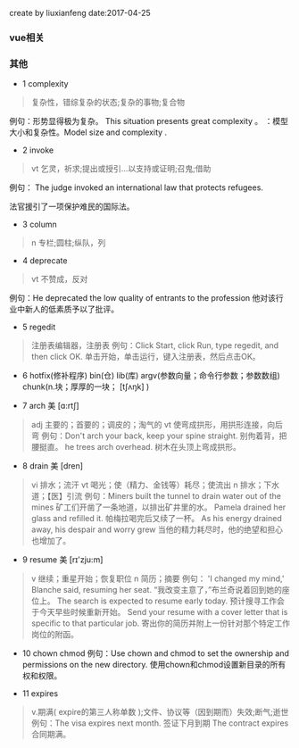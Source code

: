 create by liuxianfeng date:2017-04-25

### vue相关


### 其他

- 1 complexity
> 复杂性，错综复杂的状态;复杂的事物;复合物

例句：形势显得极为复杂。 This situation presents great complexity 。
：模型大小和复杂性。Model size and complexity .

- 2 invoke
> vt 乞灵，祈求;提出或授引…以支持或证明;召鬼;借助

例句：
The judge invoked an international law that protects refugees. 

法官援引了一项保护难民的国际法。
- 3 column
> n 专栏;圆柱;纵队，列

- 4 deprecate 
>vt 不赞成，反对

例句：He deprecated the low quality of entrants to the profession 
他对该行业中新人的低素质予以了批评。

- 5 regedit
>注册表编辑器，注册表
例句：Click Start, click Run, type regedit, and then click OK. 
单击开始，单击运行，键入注册表，然后点击OK。

- 6 hotfix(修补程序) bin(仓) lib(库) argv(参数向量；命令行参数；参数数组) chunk(n.块；厚厚的一块； [tʃʌŋk] )

- 7 arch  美 [ɑ:rtʃ]
>adj 主要的；首要的；调皮的；淘气的
>vt 使弯成拱形，用拱形连接，向后弯
例句：Don't arch your back, keep your spine straight. 
别佝着背，把腰挺直。
he trees arch overhead. 
树木在头顶上弯成拱形。

- 8 drain  美 [dren] 
>vi 排水；流汗
>vt 喝光；使（精力、金钱等）耗尽；使流出
>n 排水；下水道；【医】引流
例句：Miners built the tunnel to drain water out of the mines 
矿工们开凿了一条地道，以排出矿井里的水。
Pamela drained her glass and refilled it. 
帕梅拉喝完后又续了一杯。
As his energy drained away, his despair and worry grew 
当他的精力耗尽时，他的绝望和担心也增加了。

- 9 resume 美 [rɪ'zju:m] 
>v 继续；重星开始；恢复职位
>n 简历；摘要
例句：
'I changed my mind,' Blanche said, resuming her seat. 
“我改变主意了，”布兰奇说着回到她的座位上。
The search is expected to resume early today. 
预计搜寻工作会于今天早些时候重新开始。
Send your resume with a cover letter that is specific to that particular job. 
寄出你的简历并附上一份针对那个特定工作岗位的附函。

- 10 chown chmod
例句：Use chown and chmod to set the ownership and permissions on the new directory.
使用chown和chmod设置新目录的所有权和权限。

- 11 expires 
>v.期满( expire的第三人称单数 );文件、协议等（因到期而）失效;断气;逝世
例句：The visa expires next month.
签证下月到期
The contract expires
合同期满。

